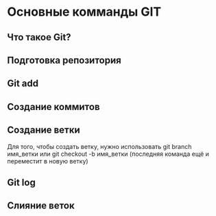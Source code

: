 # Основные комманды GIT

## Что такое Git?

## Подготовка репозитория

## Git add

## Создание коммитов

## Создание ветки
Для того, чтобы создать ветку, нужно использовать git branch имя_ветки или git checkout -b имя_ветки (последняя команда ещё и переместит в новую ветку)

## Git log

## Слияние веток
